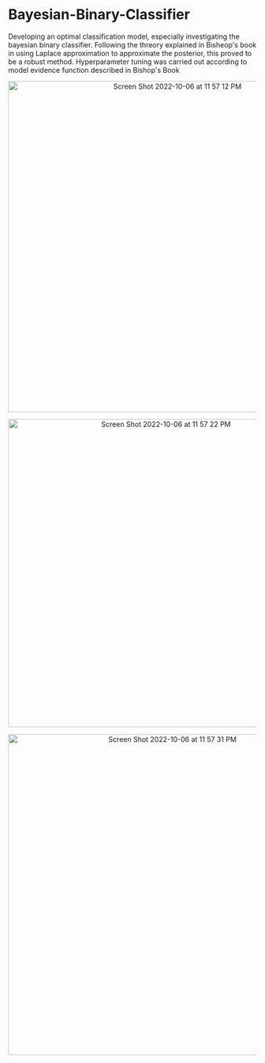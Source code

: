 # Bayesian-Binary-Classifier

Developing an optimal classification model, especially investigating the bayesian binary classifier. Following the threory explained in Bisheop's book in using Laplace approximation to approximate the posterior, this proved to be a robust method. Hyperparameter tuning was carried out according to model evidence function described in Bishop's Book

</p>
<p align="center">

<img width="670" alt="Screen Shot 2022-10-06 at 11 57 12 PM" src="https://user-images.githubusercontent.com/71874390/194465365-157b5808-ce3e-4155-af47-5ba9600ad1b0.png">
</p>

</p>
<p align="center">
<img width="624" alt="Screen Shot 2022-10-06 at 11 57 22 PM" src="https://user-images.githubusercontent.com/71874390/194465491-c386ebdd-b99b-4304-9d89-aa8b5791ca94.png">
</p>
</p>
<p align="center">
<img width="650" alt="Screen Shot 2022-10-06 at 11 57 31 PM" src="https://user-images.githubusercontent.com/71874390/194465510-c406e803-baec-41b6-8e3d-5bc73bafa06f.png">
